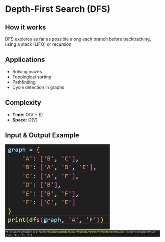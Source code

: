 # Depth-First Search (DFS)

## How it works
DFS explores as far as possible along each branch before backtracking, using a stack (LIFO) or recursion.

## Applications
- Solving mazes
- Topological sorting
- Pathfinding
- Cycle detection in graphs

## Complexity
- **Time:** O(V + E)
- **Space:** O(V)

## Input & Output Example
![DFS Input](Screenshot_4.png)
![DFS Output](Screenshot_3.png)